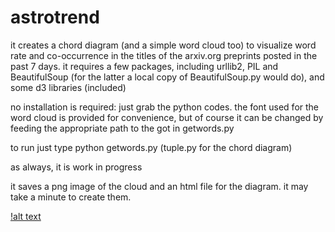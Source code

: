 astrotrend
==========

it creates a chord diagram (and a simple word cloud too) to visualize word rate and co-occurrence in the titles of the arxiv.org preprints posted in the past 7 days. it requires a few packages, including urllib2, PIL and BeautifulSoup (for the latter a local copy of BeautifulSoup.py would do), and some d3 libraries (included)

no installation is required: just grab the python codes. the font used for the word cloud is provided for convenience, but of course it can be changed by feeding the appropriate path to the got in getwords.py

to run just type python getwords.py (tuple.py for the chord diagram)

as always, it is work in progress

it saves a png image of the cloud and an html file for the diagram. it may take a minute to create them.

[!alt text]("http://cosmo.nyu.edu/~fb55/vizs/videos/2014-10-31_cooccurrence.png")
